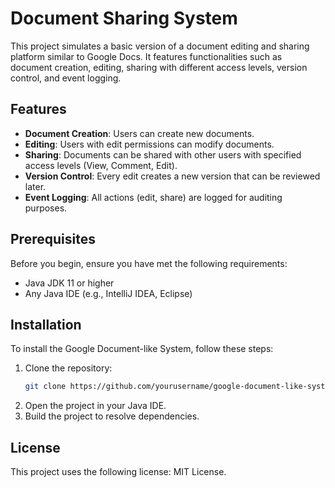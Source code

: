 # Document Sharing System

This project simulates a basic version of a document editing and sharing platform similar to Google Docs. It features functionalities such as document creation, editing, sharing with different access levels, version control, and event logging.

## Features

- **Document Creation**: Users can create new documents.
- **Editing**: Users with edit permissions can modify documents.
- **Sharing**: Documents can be shared with other users with specified access levels (View, Comment, Edit).
- **Version Control**: Every edit creates a new version that can be reviewed later.
- **Event Logging**: All actions (edit, share) are logged for auditing purposes.

## Prerequisites

Before you begin, ensure you have met the following requirements:
- Java JDK 11 or higher
- Any Java IDE (e.g., IntelliJ IDEA, Eclipse)

## Installation

To install the Google Document-like System, follow these steps:

1. Clone the repository:
   ```bash
   git clone https://github.com/yourusername/google-document-like-system.git
   ```
2. Open the project in your Java IDE.
3. Build the project to resolve dependencies.

## License
This project uses the following license: MIT License.

